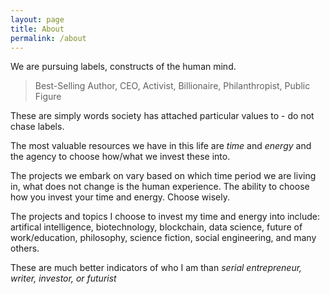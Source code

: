 ```yaml
---
layout: page
title: About
permalink: /about
---
```

We are pursuing labels, constructs of the human mind.

> Best-Selling Author, CEO, Activist, Billionaire, Philanthropist, Public Figure

These are simply words society has attached particular values to - do not chase labels.

The most valuable resources we have in this life are *time* and *energy* and the agency to choose how/what we invest these into.

The projects we embark on vary based on which time period we are living in, what does not change is the human experience. The ability to choose how you invest your time and energy. Choose wisely.

The projects and topics I choose to invest my time and energy into include: artifical intelligence, biotechnology, blockchain, data science, future of work/education, philosophy, science fiction, social engineering, and many others.  

These are much better indicators of who I am than *serial entrepreneur, writer, investor, or futurist*

